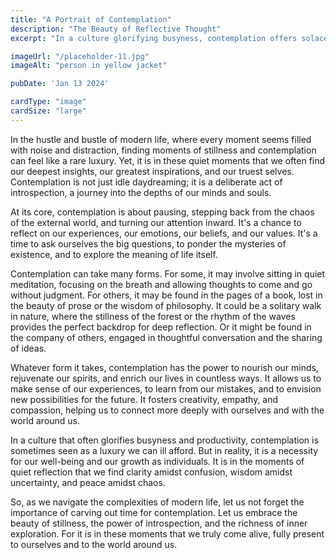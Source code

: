 ```yaml
---
title: "A Portrait of Contemplation"
description: "The Beauty of Reflective Thought"
excerpt: "In a culture glorifying busyness, contemplation offers solace. Through introspection, we find clarity, wisdom, and peace amidst chaos, enriching our lives and fostering deeper connections with ourselves and others."

imageUrl: "/placeholder-11.jpg"
imageAlt: "person in yellow jacket"

pubDate: 'Jan 13 2024'

cardType: "image"
cardSize: "large"
---
```



In the hustle and bustle of modern life, where every moment seems
filled with noise and distraction, finding moments of stillness and
contemplation can feel like a rare luxury. Yet, it is in these quiet
moments that we often find our deepest insights, our greatest
inspirations, and our truest selves. Contemplation is not just idle
daydreaming; it is a deliberate act of introspection, a journey into
the depths of our minds and souls.

At its core, contemplation is about pausing, stepping back from the
chaos of the external world, and turning our attention inward. It's a
chance to reflect on our experiences, our emotions, our beliefs, and
our values. It's a time to ask ourselves the big questions, to ponder
the mysteries of existence, and to explore the meaning of life itself.

Contemplation can take many forms. For some, it may involve sitting in
quiet meditation, focusing on the breath and allowing thoughts to come
and go without judgment. For others, it may be found in the pages of a
book, lost in the beauty of prose or the wisdom of philosophy. It
could be a solitary walk in nature, where the stillness of the forest
or the rhythm of the waves provides the perfect backdrop for deep
reflection. Or it might be found in the company of others, engaged in
thoughtful conversation and the sharing of ideas.

Whatever form it takes, contemplation has the power to nourish our
minds, rejuvenate our spirits, and enrich our lives in countless
ways. It allows us to make sense of our experiences, to learn from our
mistakes, and to envision new possibilities for the future. It fosters
creativity, empathy, and compassion, helping us to connect more deeply
with ourselves and with the world around us.

In a culture that often glorifies busyness and productivity,
contemplation is sometimes seen as a luxury we can ill afford. But in
reality, it is a necessity for our well-being and our growth as
individuals. It is in the moments of quiet reflection that we find
clarity amidst confusion, wisdom amidst uncertainty, and peace amidst
chaos.

So, as we navigate the complexities of modern life, let us not forget
the importance of carving out time for contemplation. Let us embrace
the beauty of stillness, the power of introspection, and the richness
of inner exploration. For it is in these moments that we truly come
alive, fully present to ourselves and to the world around us.
